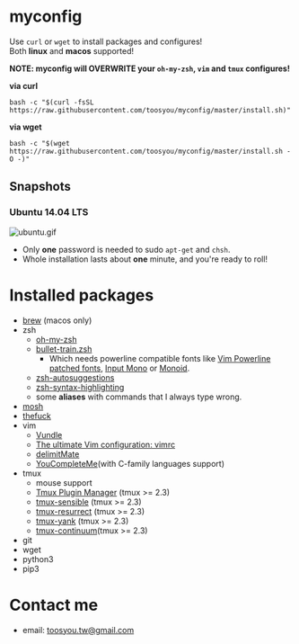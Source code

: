 # myconfig
Use `curl` or `wget` to install packages and configures!  
Both **linux** and **macos** supported!  
  
**NOTE: myconfig will OVERWRITE your `oh-my-zsh`, `vim` and `tmux` configures!**
  
**via curl**
```shell
bash -c "$(curl -fsSL https://raw.githubusercontent.com/toosyou/myconfig/master/install.sh)"
```
  
**via wget**  
```shell
bash -c "$(wget https://raw.githubusercontent.com/toosyou/myconfig/master/install.sh -O -)"
```

## Snapshots
### Ubuntu 14.04 LTS
![ubuntu.gif](https://github.com/toosyou/myconfig/blob/master/ubuntu.gif)  
- Only **one** password is needed to sudo `apt-get` and `chsh`.  
- Whole installation lasts about **one** minute, and you're ready to roll!  

# Installed packages
- [brew](https://brew.sh/) (macos only)
- zsh  
    - [oh-my-zsh](https://github.com/robbyrussell/oh-my-zsh)  
    - [bullet-train.zsh](https://github.com/caiogondim/bullet-train.zsh)  
      - Which needs powerline compatible fonts like [Vim Powerline patched fonts](https://github.com/Lokaltog/powerline-fonts), [Input Mono](http://input.fontbureau.com/) or [Monoid](http://larsenwork.com/monoid/).  
    - [zsh-autosuggestions](https://github.com/zsh-users/zsh-autosuggestions)  
    - [zsh-syntax-highlighting](https://github.com/zsh-users/zsh-syntax-highlighting)  
    - some **aliases** with commands that I always type wrong.  
- [mosh](https://mosh.org/)
- [thefuck](https://github.com/nvbn/thefuck)
- vim  
    - [Vundle](https://github.com/VundleVim/Vundle.vim)  
    - [The ultimate Vim configuration: vimrc](https://github.com/amix/vimrc)  
    - [delimitMate](https://github.com/Raimondi/delimitMate)  
    - [YouCompleteMe](https://github.com/Valloric/YouCompleteMe)(with C-family languages support)
- tmux  
    - mouse support  
    - [Tmux Plugin Manager](https://github.com/tmux-plugins/tpm) (tmux >= 2.3)  
    - [tmux-sensible](https://github.com/tmux-plugins/tmux-sensible) (tmux >= 2.3)  
    - [tmux-resurrect](https://github.com/tmux-plugins/tmux-resurrect) (tmux >= 2.3)  
    - [tmux-yank](https://github.com/tmux-plugins/tmux-yank) (tmux >= 2.3)  
    - [tmux-continuum](https://github.com/tmux-plugins/tmux-continuum)(tmux >= 2.3)  
- git
- wget
- python3
- pip3

# Contact me
- email: toosyou.tw@gmail.com
